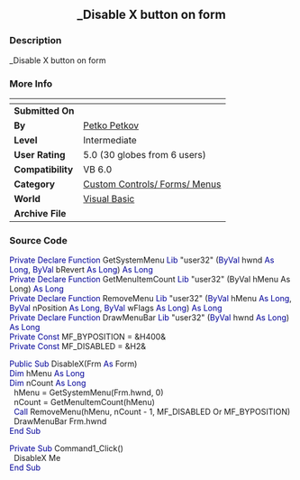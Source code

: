 ﻿<div align="center">

## \_Disable X button on form


</div>

### Description

_Disable X button on form
 
### More Info
 


<span>             |<span>
---                |---
**Submitted On**   |
**By**             |[Petko Petkov](https://github.com/Planet-Source-Code/PSCIndex/blob/master/ByAuthor/petko-petkov.md)
**Level**          |Intermediate
**User Rating**    |5.0 (30 globes from 6 users)
**Compatibility**  |VB 6\.0
**Category**       |[Custom Controls/ Forms/  Menus](https://github.com/Planet-Source-Code/PSCIndex/blob/master/ByCategory/custom-controls-forms-menus__1-4.md)
**World**          |[Visual Basic](https://github.com/Planet-Source-Code/PSCIndex/blob/master/ByWorld/visual-basic.md)
**Archive File**   |[](https://github.com/Planet-Source-Code/petko-petkov-disable-x-button-on-form__1-48862/archive/master.zip)





### Source Code

<font color="#000099">Private Declare Function</font><font color="#FFFFFF"> </font>GetSystemMenu<font color="#000099">
Lib</font> &quot;user32&quot; (<font color="#000099">ByVal</font> hwnd <font color="#000099">As
Long</font>, <font color="#000099">ByVal </font>bRevert<font color="#000099">
As Long</font>) <font color="#000099">As Long</font><br>
<font color="#000099">Private Declare Function </font>GetMenuItemCount<font color="#000099">
Lib </font>&quot;user32&quot; (ByVal hMenu As Long) <font color="#000099">As Long</font><br>
<font color="#000099">Private Declare Function </font>RemoveMenu <font color="#000099">Lib
</font>&quot;user32&quot; (<font color="#000099">ByVal</font> hMenu <font color="#000099">As
Long</font>, <font color="#000099">ByVal</font> nPosition <font color="#000099">As
Long</font>, <font color="#000099">ByVal</font> wFlags <font color="#000099">As
Long</font>) <font color="#000099">As Long</font><br>
<font color="#000099">Private Declare Function </font>DrawMenuBar <font color="#000099">Lib</font>
&quot;user32&quot; (<font color="#000099">ByVal </font>hwnd <font color="#000099">As
Long</font>) <font color="#000099">As Long</font><br>
<font color="#000099">Private Const </font>MF_BYPOSITION = &amp;H400&amp;<br>
<font color="#000099">Private Const</font> MF_DISABLED = &amp;H2&amp;
<p><font color="#000099">Public Sub</font> DisableX(Frm <font color="#000099">As</font>
 Form)<br>
 <font color="#000099">Dim</font> hMenu <font color="#000099">As Long</font><br>
 <font color="#000099">Dim</font> nCount <font color="#000099">As Long</font><br>
 &nbsp;&nbsp;hMenu = GetSystemMenu(Frm.hwnd, 0)<br>
 &nbsp;&nbsp;nCount = GetMenuItemCount(hMenu)<br>
 <font color="#000099">&nbsp;&nbsp;Call </font>RemoveMenu(hMenu, nCount - 1,
 MF_DISABLED Or MF_BYPOSITION)<br>
 &nbsp;&nbsp;DrawMenuBar Frm.hwnd<br>
 <font color="#000099">End Sub</font></p>
<p><font color="#000099">Private Sub</font><font color="#006699"> </font>Command1_Click()<br>
 &nbsp;&nbsp;DisableX Me<br>
 <font color="#000099">End Sub</font></p>


